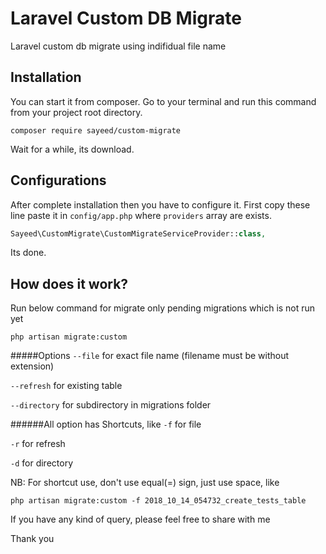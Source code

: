 # Laravel Custom DB Migrate

Laravel custom db migrate using indifidual file name

## Installation

You can start it from composer. Go to your terminal and run this command from your project root directory.

```shell
composer require sayeed/custom-migrate
```

Wait for a while, its download.

## Configurations

After complete installation then you have to configure it. First copy these line paste it in `config/app.php` where `providers` array are exists.

```php
Sayeed\CustomMigrate\CustomMigrateServiceProvider::class,
```

Its done.

## How does it work?

Run below command for migrate only pending migrations which is not run yet

```php artisan migrate:custom```

#####Options
```--file``` for exact file name (filename must be without extension)

```--refresh``` for existing table

```--directory``` for subdirectory in migrations folder

######All option has Shortcuts, like
`-f`  for file

`-r` for refresh

`-d` for directory

NB: For shortcut use, don't use equal(=) sign, just use space, like

```php artisan migrate:custom -f 2018_10_14_054732_create_tests_table```



If you have any kind of query, please feel free to share with me

Thank you

 


